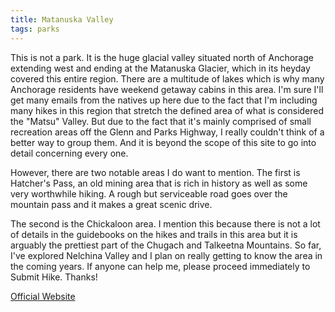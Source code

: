 ```yaml
---
title: Matanuska Valley
tags: parks
---
```

This is not a park. It is the huge glacial valley situated north of Anchorage extending west and ending at the Matanuska Glacier, which in its heyday covered this entire region. There are a multitude of lakes which is why many Anchorage residents have weekend getaway cabins in this area. I'm sure I'll get many emails from the natives up here due to the fact that I'm including many hikes in this region that stretch the defined area of what is considered the "Matsu" Valley. But due to the fact that it's mainly comprised of small recreation areas off the Glenn and Parks Highway, I really couldn't think of a better way to group them. And it is beyond the scope of this site to go into detail concerning every one.   

However, there are two notable areas I do want to mention. The first is Hatcher's Pass, an old mining area that is rich in history as well as some very worthwhile hiking. A rough but serviceable road goes over the mountain pass and it makes a great scenic drive.   

The second is the Chickaloon area. I mention this because there is not a lot of details in the guidebooks on the hikes and trails in this area but it is arguably the prettiest part of the Chugach and Talkeetna Mountains. So far, I've explored Nelchina Valley and I plan on really getting to know the area in the coming years. If anyone can help me, please proceed immediately to Submit Hike. Thanks!  

[Official Website](http://www.alaskavisit.com/)